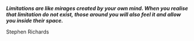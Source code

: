 _**Limitations are like mirages created by your own mind. When you realise that limitation do not exist, those around you will also feel it and allow you inside their space.**_

Stephen Richards